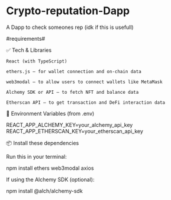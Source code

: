 # Crypto-reputation-Dapp
A Dapp to check someones rep (idk if this is usefull)


#requirements#


✅ Tech & Libraries

    React (with TypeScript)

    ethers.js – for wallet connection and on-chain data

    web3modal – to allow users to connect wallets like MetaMask

    Alchemy SDK or API – to fetch NFT and balance data

    Etherscan API – to get transaction and DeFi interaction data

🔑 Environment Variables (from .env)

REACT_APP_ALCHEMY_KEY=your_alchemy_api_key
REACT_APP_ETHERSCAN_KEY=your_etherscan_api_key

📦 Install these dependencies

Run this in your terminal:

npm install ethers web3modal axios

If using the Alchemy SDK (optional):

npm install @alch/alchemy-sdk
